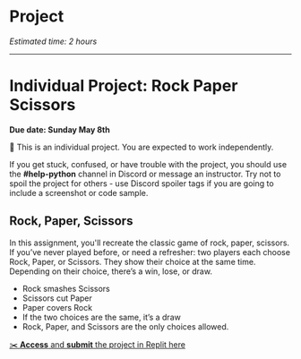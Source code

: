 # Project

_Estimated time: 2 hours_

---

# Individual Project: Rock Paper Scissors

**Due date: Sunday May 8th**

<aside>

📌 This is an individual project. You are expected to work independently.

If you get stuck, confused, or have trouble with the project, you should use the **#help-python** channel in Discord or message an instructor. Try not to spoil the project for others - use Discord spoiler tags if you are going to include a screenshot or code sample.

</aside>

## Rock, Paper, Scissors

In this assignment, you'll recreate the classic game of rock, paper, scissors. If you’ve never played before, or need a refresher: two players each choose Rock, Paper, or Scissors. They show their choice at the same time. Depending on their choice, there’s a win, lose, or draw.

- Rock smashes Scissors
- Scissors cut Paper
- Paper covers Rock
- If the two choices are the same, it’s a draw
- Rock, Paper, and Scissors are the only choices allowed.

<aside>

[✂️ **Access** and **submit** the project in Replit here](https://replit.com/team/kibo-fpwp6/Project-Rock-Paper-Scissors)

</aside>

